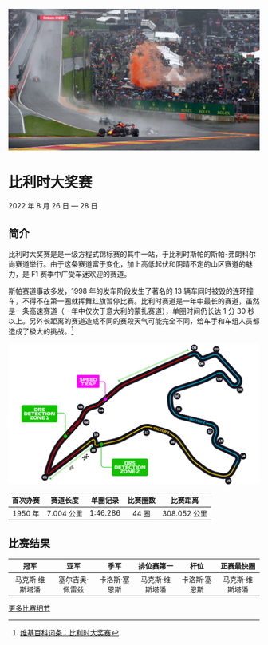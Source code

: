 ![比利时大奖赛](../../media/img/photos/belgium.jpg)

# 比利时大奖赛

2022 年 8 月 26 日 — 28 日

## 简介

比利时大奖赛是是一级方程式锦标赛的其中一站，于比利时斯帕的斯帕-弗朗科尔尚赛道举行。由于这条赛道富于变化，加上高低起伏和阴晴不定的山区赛道的魅力，是 F1 赛季中广受车迷欢迎的赛道。

斯帕赛道事故多发，1998 年的发车阶段发生了著名的 13 辆车同时被毁的连环撞车，不得不在第一圈就挥舞红旗暂停比赛。比利时赛道是一年中最长的赛道，虽然是一条高速赛道（一年中仅次于意大利的蒙扎赛道），单圈时间仍长达 1 分 30 秒以上。另外长距离的赛道造成不同的赛段天气可能完全不同，给车手和车组人员都造成了极大的挑战。[^1]

![赛道图](../../media/img/circuits/belgium-2022.png)

| 首次办赛 |  赛道长度  | 单圈记录 | 比赛圈数 |   比赛距离   |
| :------: | :--------: | :------: | :------: | :----------: |
| 1950 年  | 7.004 公里 | 1:46.286 |  44 圈   | 308.052 公里 |

## 比赛结果

|      冠军       |      亚军       |     季军      |   排位赛第一    |     杆位      |   正赛最快圈    |
| :-------------: | :-------------: | :-----------: | :-------------: | :-----------: | :-------------: |
| 马克斯·维斯塔潘 | 塞尔吉奥·佩雷兹 | 卡洛斯·塞恩斯 | 马克斯·维斯塔潘 | 卡洛斯·塞恩斯 | 马克斯·维斯塔潘 |

[更多比赛细节](https://www.formula1.com/en/racing/2022/Belgium.html)

[^1]: [维基百科词条：比利时大奖赛](https://zh.wikipedia.org/wiki/%E6%AF%94%E5%88%A9%E6%99%82%E5%A4%A7%E7%8D%8E%E8%B3%BD)

